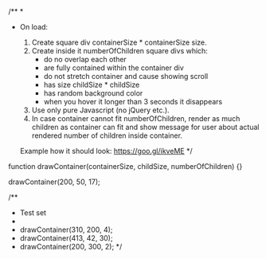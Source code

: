 /**
*
* On load:
    1. Create square div containerSize * containerSize size.
    2. Create inside it numberOfChildren square divs which:
        - do no overlap each other
        - are fully contained within the container div
        - do not stretch container and cause showing scroll
        - has size childSize * childSize
        - has random background color
        - when you hover it longer than 3 seconds it disappears
    3. Use only pure Javascript (no jQuery etc.).
    4. In case container cannot fit numberOfChildren,
    		render as much children as container can fit and show message
        for user about actual rendered number of children inside container.



	Example how it should look: https://goo.gl/ikveME
*/

function drawContainer(containerSize, childSize, numberOfChildren) {}

drawContainer(200, 50, 17);

/**
 * Test set
 *
 * drawContainer(310, 200, 4);
 * drawContainer(413, 42, 30);
 * drawContainer(200, 300, 2);
 */
